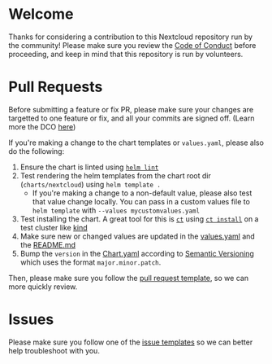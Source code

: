 # Welcome

Thanks for considering a contribution to this Nextcloud repository run by the community! Please make sure you review the [Code of Conduct](./CODE_OF_CONDUCT.md) before proceeding, and keep in mind that this repository is run by volunteers.

# Pull Requests

Before submitting a feature or fix PR, please make sure your changes are targetted to one feature or fix, and all your commits are signed off. (Learn more the DCO [here](https://probot.github.io/apps/dco))

If you're making a change to the chart templates or `values.yaml`, please also do the following:

1. Ensure the chart is linted using [`helm lint`](https://helm.sh/docs/helm/helm_lint/)
2. Test rendering the helm templates from the chart root dir (`charts/nextcloud`) using `helm template .`
    - If you're making a change to a non-default value, please also test that value change locally. You can pass in a custom values file to `helm template` with `--values mycustomvalues.yaml`
3. Test installing the chart. A great tool for this is [`ct`](https://github.com/helm/chart-testing/tree/main) using [`ct install`](https://github.com/helm/chart-testing/blob/main/doc/ct_install.md) on a test cluster like [kind](https://kind.sigs.k8s.io/)
4. Make sure new or changed values are updated in the [values.yaml](./charts/nextcloud/values.yaml) and the [README.md](./charts/nextcloud/README.md)
5. Bump the `version` in the [Chart.yaml](./charts/nextcloud/Chart.yaml) according to [Semantic Versioning](https://semver.org) which uses the format `major.minor.patch`.

Then, please make sure you follow the [pull request template](.github/pull_request_template.md), so we can more quickly review.

# Issues

Please make sure you follow one of the [issue templates](.github/ISSUE_TEMPLATE) so we can better help troubleshoot with you.
